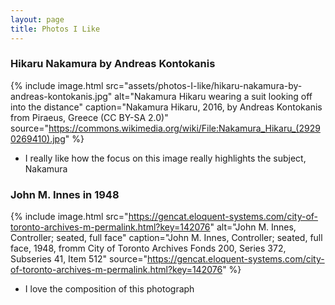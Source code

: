 ```yaml
---
layout: page
title: Photos I Like
---
```


### Hikaru Nakamura by Andreas Kontokanis

{% include image.html 
    src="assets/photos-I-like/hikaru-nakamura-by-andreas-kontokanis.jpg"
    alt="Nakamura Hikaru wearing a suit looking off into the distance" 
    caption="Nakamura Hikaru, 2016, by Andreas Kontokanis from Piraeus, Greece (CC BY-SA 2.0)"
    source="https://commons.wikimedia.org/wiki/File:Nakamura_Hikaru_(29290269410).jpg"
%}

- I really like how the focus on this image really highlights the subject, Nakamura


### John M. Innes in 1948

{% include image.html 
    src="https://gencat.eloquent-systems.com/city-of-toronto-archives-m-permalink.html?key=142076" 
    alt="John M. Innes, Controller; seated, full face" 
    caption="John M. Innes, Controller; seated, full face, 1948, fromm City of Toronto Archives Fonds 200, Series 372, Subseries 41, Item 512"
    source="https://gencat.eloquent-systems.com/city-of-toronto-archives-m-permalink.html?key=142076"
%}

- I love the composition of this photograph